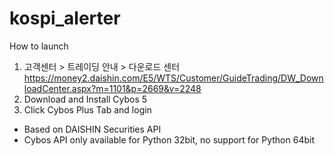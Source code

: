 # kospi_alerter

How to launch
1. 고객센터 > 트레이딩 안내 > 다운로드 센터
https://money2.daishin.com/E5/WTS/Customer/GuideTrading/DW_DownloadCenter.aspx?m=1101&p=2669&v=2248
2. Download and Install Cybos 5
3. Click Cybos Plus Tab and login

* Based on DAISHIN Securities API
* Cybos API only available for Python 32bit, no support for Python 64bit

